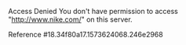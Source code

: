 Access Denied You don't have permission to access "http://www.nike.com/" on this server.

Reference #18.34f80a17.1573624068.246e2968